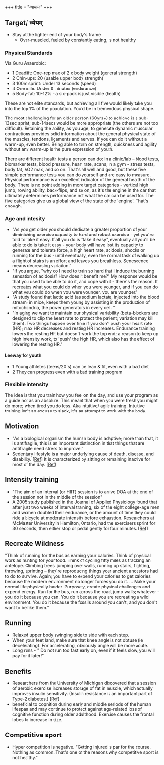 +++
title = "व्यायामः"
+++

## Target/ ध्येयम्
- Stay at the lighter end of your body's frame
  - Over-muscled, fueled by constantly eating, is not healthy

### Physical Standards 
Via Guru Anaerobic:  

- 1 Deadlift: One-rep max of 2 x body weight (general strength) 
- 2 Chin-ups: 20 (usable upper body strength) 
- 3 100m sprint: Under 13 seconds (speed) 
- 4 One mile: Under 6 minutes (endurance) 
- 5 Body-fat: 10-12% - a six-pack is just visible (health) 

These are not elite standards, but achieving all five would likely take you into the top 1% of the population. You'd be in tremendous physical shape.

The most challenging for an older person (60yrs+) to achieve is a sub-13sec sprint; sub-14secs would be more appropriate (the others are not too difficult). Retaining the ability, as you age, to generate dynamic muscular contractions provides solid information about the general physical state of the muscles, tendons, ligaments and nerves. If you can do it without a warm-up, even better. Being able to turn on strength, quickness and agility without any warm-up is the pure expression of youth. 

There are different health tests a person can do: In a clinic/lab – blood tests, biomarker tests, blood pressure, heart rate, scans; in a gym - stress tests, body fat, VO2 max, and so on. That's all well and good, but these five simple performance tests you can do yourself and are easy to measure. Physical performance is an excellent indicator of the general health of the body. There is no point adding in more target categories - vertical high jump, rowing ability, back-flips, and so on, as it's the engine in the car that ultimately determines performance not what the car can be used for. The five categories give us a global view of the state of the 'engine'. That's enough.

### Age and intesity
- "As you get older you should dedicate a greater proportion of your diminishing exercise capacity to hard and robust exercise - yet you're told to take it easy. If all you do is “take it easy", eventually all you'll be able to do is take it easy - your body will have lost its capacity to generate and tolerate force, a high heart rate, acidosis, shocks or running for the bus - until eventually, even the normal task of walking up a flight of stairs is an effort and leaves you breathless. Senescence means decreasing variation."
- "If you argue, "why do I need to train so hard that I induce the burning sensation of acidosis? How does it benefit me?" My response would be that you used to be able to do it, and cope with it - there's the reason. It recreates what you could do when you were younger, and if you can do what you could do when you were younger, you are younger."
- "A study found that lactic acid (as sodium lactate, injected into the blood stream) in mice, keeps them young by assisting in the production of mitochondria, the power generators in every cell. "
- "In aging we want to maintain our physical variability (beta-blockers are designed to clip the heart rate to protect the patient; variation may kill them). Two things happen over time if you don't push your heart rate (HR); max HR decreases and resting HR increases. Endurance training lowers the resting HR but doesn't work the top end; a reason to keep up high intensity work, to 'push' the high HR, which also has the effect of lowering the resting HR."

#### Leeway for youth
- 1 Young athletes (teens/20's) can be lean & fit, even with a bad diet
- 2 They can progress even with a bad training program

### Flexibile intensity
The idea is that you train how you feel on the day, and use your program as a guide not as an absolute. This meant that when you were fresh you might do more; when tired you do less. Aka intuitive/ agile training. Intuitive training isn't an excuse to slack, it's an attempt to work with the body.

## Motivation
- "As a biological organism the human body is adaptive; more than that, it is antifragile, this is an important distinction in that things that are antifragile need stress to improve."
- Sedentary lifestyle is a major underlying cause of death, disease, and disability. \[[Ref](http://www.who.int/moveforhealth/advocacy/information_sheets/sedentary/en/index.html)\] It is characterized by sitting or remaining inactive for most of the day. \[[Ref](http://en.wikipedia.org/wiki/Sedentary)\]

## Intensity training
- "The aim of an interval (or HIIT) session is to arrive DOA at the end of the session not in the middle of the session"
- A 2005 study published in the Journal of Applied Physiology found that after just two weeks of interval training, six of the eight college-age men and women doubled their endurance, or the amount of time they could ride a bicycle at moderate intensity before exhaustion. Researchers at McMaster University in Hamilton, Ontario, had the exercisers sprint for 30 seconds, then either stop or pedal gently for four minutes. [\[Ref\]](http://www.nytimes.com/2007/05/03/fashion/03Fitness.html?ex=1335844800&en=48386e6eb3181b11&ei=5088&partner=rssnyt&emc=rss)

## Recreate Wildness
"Think of running for the bus as earning your calories. Think of physical work as hunting for your food. Think of cycling fifty miles as tracking an antelope. Climbing trees, jumping over walls, running up stairs, fighting, throwing, sprinting – they're reproducing things your ancient ancestors had to do to survive. Again; you have to expend your calories to get calories because the modern environment no longer forces you do it. ... Make your normal life physically harder. Purposely, create physical challenges and expend energy. Run for the bus, run across the road, jump walls; whatever - you do it because you can. You do it because you are recreating a wild environment. You do it because the fossils around you can't, and you don't want to be like them." 



## Running
- Relaxed upper body swinging side to side with each step.
- When your feet land, make sure that knee angle is not obtuse (ie decelerating). For accelerating, obviously angle will be more acute.
- Long runs - " Do not run too fast early on, even if it feels slow, you will pay for it later!"

## Benefits
- Researchers from the University of Michigan discovered that a session of aerobic exercise increases storage of fat in muscle, which actually improves insulin sensitivity. (Insulin resistance is an important part of Type-2 diabetes.) \[[Ref](http://www.sciencedaily.com/releases/2007/06/070614170302.htm)\]
- beneficial to cognition during early and middle periods of the human lifespan and may continue to protect against age-related loss of cognitive function during older adulthood. Exercise causes the frontal lobes to increase in size.

## Competitive sport
- Hyper competition is negative. "Getting injured is par for the course. Nothing as common. That's one of the reasons why competitive sport is not healthy."



